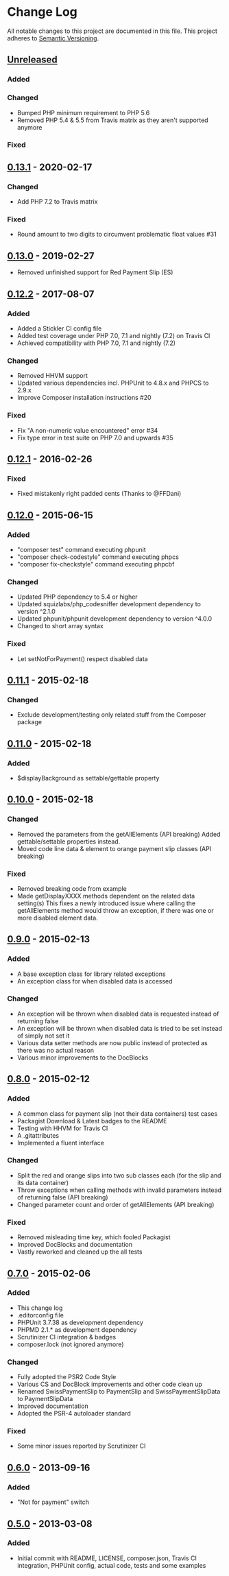 # Change Log
All notable changes to this project are documented in this file.
This project adheres to [Semantic Versioning](http://semver.org/).

## [Unreleased](https://github.com/ravage84/SwissPaymentSlip/compare/0.12.2...master)
### Added

### Changed
- Bumped PHP minimum requirement to PHP 5.6
- Removed PHP 5.4 & 5.5 from Travis matrix as they aren't supported anymore

### Fixed

## [0.13.1](https://github.com/ravage84/SwissPaymentSlip/releases/tag/0.13.1) - 2020-02-17
### Changed
- Add PHP 7.2 to Travis matrix

### Fixed
- Round amount to two digits to circumvent problematic float values #31

## [0.13.0](https://github.com/ravage84/SwissPaymentSlip/releases/tag/0.13.0) - 2019-02-27
- Removed unfinished support for Red Payment Slip (ES)

## [0.12.2](https://github.com/ravage84/SwissPaymentSlip/releases/tag/0.12.2) - 2017-08-07
### Added
- Added a Stickler CI config file
- Added test coverage under PHP 7.0, 7.1 and nightly (7.2) on Travis CI
- Achieved compatibility with PHP 7.0, 7.1 and nightly (7.2)

### Changed
- Removed HHVM support
- Updated various dependencies incl. PHPUnit to 4.8.x and PHPCS to 2.9.x
- Improve Composer installation instructions #20

### Fixed
- Fix "A non-numeric value encountered" error #34
- Fix type error in test suite on PHP 7.0 and upwards #35

## [0.12.1](https://github.com/ravage84/SwissPaymentSlip/releases/tag/0.12.1) - 2016-02-26
### Fixed
- Fixed mistakenly right padded cents (Thanks to @FFDani)

## [0.12.0](https://github.com/ravage84/SwissPaymentSlip/releases/tag/0.12.0) - 2015-06-15
### Added
- "composer test" command executing phpunit
- "composer check-codestyle" command executing phpcs
- "composer fix-checkstyle" command executing phpcbf

### Changed
- Updated PHP dependency to 5.4 or higher
- Updated squizlabs/php_codesniffer development dependency to version ^2.1.0
- Updated phpunit/phpunit development dependency to version ^4.0.0
- Changed to short array syntax

### Fixed
- Let setNotForPayment() respect disabled data

## [0.11.1](https://github.com/ravage84/SwissPaymentSlip/releases/tag/0.11.1) - 2015-02-18
### Changed
- Exclude development/testing only related stuff from the Composer package

## [0.11.0](https://github.com/ravage84/SwissPaymentSlip/releases/tag/0.11.0) - 2015-02-18
### Added
- $displayBackground as settable/gettable property

## [0.10.0](https://github.com/ravage84/SwissPaymentSlip/releases/tag/0.10.0) - 2015-02-18
### Changed
- Removed the parameters from the getAllElements (API breaking)
  Added gettable/settable properties instead.
- Moved code line data & element to orange payment slip classes (API breaking)

### Fixed
- Removed breaking code from example
- Made getDisplayXXXX methods dependent on the related data setting(s)
  This fixes a newly introduced issue where calling the getAllElements method
  would throw an exception, if there was one or more disabled element data.

## [0.9.0](https://github.com/ravage84/SwissPaymentSlip/releases/tag/0.9.0) - 2015-02-13
### Added
- A base exception class for library related exceptions
- An exception class for when disabled data is accessed

### Changed
- An exception will be thrown when disabled data is requested instead of returning false
- An exception will be thrown when disabled data is tried to be set instead of simply not set it
- Various data setter methods are now public instead of protected as there was no actual reason
- Various minor improvements to the DocBlocks

## [0.8.0](https://github.com/ravage84/SwissPaymentSlip/releases/tag/0.8.0) - 2015-02-12
### Added
- A common class for payment slip (not their data containers) test cases
- Packagist Download & Latest badges to the README
- Testing with HHVM for Travis CI
- A .gitattributes
- Implemented a fluent interface

### Changed
- Split the red and orange slips into two sub classes each (for the slip and its data container)
- Throw exceptions when calling methods with invalid parameters instead of returning false (API breaking)
- Changed parameter count and order of getAllElements (API breaking)

### Fixed
- Removed misleading time key, which fooled Packagist
- Improved DocBlocks and documentation
- Vastly reworked and cleaned up the all tests

## [0.7.0](https://github.com/ravage84/SwissPaymentSlip/releases/tag/0.7.0) - 2015-02-06
### Added
- This change log
- .editorconfig file
- PHPUnit 3.7.38 as development dependency
- PHPMD 2.1.* as development dependency
- Scrutinizer CI integration & badges
- composer.lock (not ignored anymore)

### Changed
- Fully adopted the PSR2 Code Style
- Various CS and DocBlock improvements and other code clean up
- Renamed SwissPaymentSlip to PaymentSlip and SwissPaymentSlipData to PaymentSlipData
- Improved documentation
- Adopted the PSR-4 autoloader standard

### Fixed
- Some minor issues reported by Scrutinizer CI

## [0.6.0](https://github.com/ravage84/SwissPaymentSlip/releases/tag/0.6.0) - 2013-09-16
### Added
- "Not for payment" switch

## [0.5.0](https://github.com/ravage84/SwissPaymentSlip/releases/tag/0.5.0) - 2013-03-08
### Added
- Initial commit with README, LICENSE, composer.json, Travis CI integration, PHPUnit config, actual code, tests and some examples
